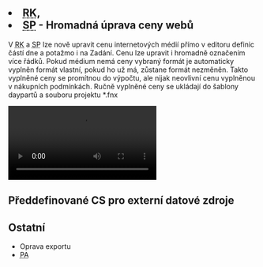 ﻿---
categories: [fenix]
layout: fenix
---
## <li><abbr title="Reachové křivky">RK</abbr>,<li><abbr title="Strategický plán">SP</abbr> - Hromadná úprava ceny webů
V <abbr title="Reachové křivky">RK</abbr> a <abbr title="Strategický plán">SP</abbr> lze nově upravit cenu internetových médií přímo v editoru definic částí dne a potažmo i na Zadání. Cenu lze upravit i hromadně označením více řádků. 
Pokud médium nemá ceny vybraný formát je automaticky vyplněn formát vlastní, pokud ho už má, zůstane formát nezměněn. Takto vyplněné ceny se promítnou do výpočtu, ale nijak neovlivní cenu vyplněnou v nákupních podmínkách.
Ručně vyplněné ceny se ukládají do šablony daypartů a souboru projektu *.fnx

<video src="{{site.url}}/data/hromadnaupravaceny.mp4" type="video/mp4" controls></video>

## Předdefinované CS pro externí datové zdroje
 

## Ostatní
<ul>
	<li>Oprava exportu <li><abbr title="Postanalýzy">PA</abbr></li>
</ul>
